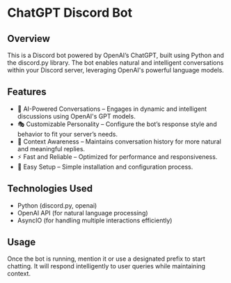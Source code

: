 # ChatGPT Discord Bot
## Overview
This is a Discord bot powered by OpenAI’s ChatGPT, built using Python and the discord.py library. The bot enables natural and intelligent conversations within your Discord server, leveraging OpenAI's powerful language models.

## Features
- 🧠 AI-Powered Conversations – Engages in dynamic and intelligent discussions using OpenAI's GPT models.
- 🎭 Customizable Personality – Configure the bot’s response style and behavior to fit your server’s needs.
- 🔄 Context Awareness – Maintains conversation history for more natural and meaningful replies.
- ⚡ Fast and Reliable – Optimized for performance and responsiveness.
- 🔧 Easy Setup – Simple installation and configuration process.

## Technologies Used
- Python (discord.py, openai)
- OpenAI API (for natural language processing)
- AsyncIO (for handling multiple interactions efficiently)

## Usage
Once the bot is running, mention it or use a designated prefix to start chatting. It will respond intelligently to user queries while maintaining context.
